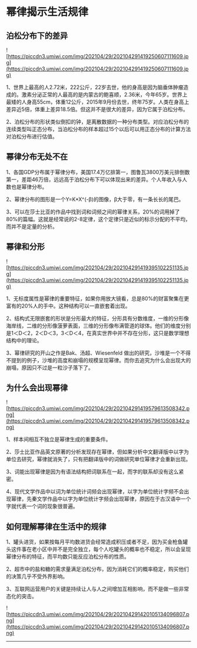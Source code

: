 # 幂律揭示生活规律

## 泊松分布下的差异

![https://piccdn3.umiwi.com/img/202104/29/202104291419250607111609.jpg](https://piccdn3.umiwi.com/img/202104/29/202104291419250607111609.jpg)

1、世界上最高的人2.72米，222公斤，22岁去世，他的身高是因为脑垂体肿瘤造成的。激素分泌正常的人最高的是内蒙古的鲍喜顺，2.36米，今年65岁。世界上最矮的人身高55cm，体重12公斤，2015年9月份去世，终年75岁。人类在身高上差异近5倍，体重上差异18.5倍。但这并不是很大的差异，因为它属于泊松分布。



2、泊松分布的形状类似倒扣的钟，是离散数据的一种分布类型。对应泊松分布的连续类型叫正态分布，当泊松分布的样本超过15个以后可以用正态分布的计算方法对泊松分布进行估值。

## 幂律分布无处不在

1、各国GDP分布属于幂律分布，美国17.4万亿排第一，图鲁瓦3800万美元排倒数第一，差距46万倍，远远高于泊松分布下可以体现出来的差异。个人年收入与人数也是幂律分布。



2、幂律分布的图形是一个Y=K*X^(-β)的图像，β大于零，有一条长长的尾巴。



3、可以在莎士比亚的作品中找到词和词频之间的幂律关系，20%的词用掉了80%的篇幅。这就是经常说的2-8定律，这个定律只是近似的标示分配的不平均，而并不是定量的分析。

## 幂律和分形

![https://piccdn3.umiwi.com/img/202104/29/202104291419395102251135.jpg](https://piccdn3.umiwi.com/img/202104/29/202104291419395102251135.jpg)

1、无标度属性是幂律的重要特征，如果你用放大镜看，总是80%的财富聚集在更富有的20%人的手中。这种结构可以一直嵌套着出现。



2、结构式无限嵌套的形状是分形最大的特征，分形具有分数维度，一维的分形像海岸线，二维的分形像菠萝表面，三维的分形像布满管道的球体。他们的维度分别是1＜D＜2，2＜D＜3，3＜D＜4，在真实世界中并不存在分形，这只是数学理想结构中的理论。



3、幂律研究的开山之作是Bak、汤超、Wiesenfeld 做出的研究，沙堆是一个不得不提到的例子，沙堆的高度和崩塌的规模呈现幂律。而你去追究为什么会出现大的崩塌，原因只不过是一粒沙子落下了。

## 为什么会出现幂律

![https://piccdn3.umiwi.com/img/202104/29/202104291419579613508342.png](https://piccdn3.umiwi.com/img/202104/29/202104291419579613508342.png)

1、样本间相互不独立是幂律生成的重要条件。



2、莎士比亚作品英文原著的分析发现存在幂律，但如果分析中文翻译版中以字为单位去研究，幂律就消失了，只有把翻译版中的词做研究单位幂律才会重新出现。



3、词能出现幂律是因为有语法结构把词联系在一起，而字的联系却没有这么紧密。



4、现代文学作品中以词为单位统计词频会出现幂律，以字为单位统计字频不会出现幂律，先秦文学作品中以字为单位统计字频会出现幂律，原因在于古汉语中一个字就代表一个词的现象很普遍。

## 如何理解幂律在生活中的规律

1、罐头进货，如果按每月平均数进货会经常造成积压或者不足，因为买金枪鱼罐头这件事在老小区中并不是完全独立，每个人吃罐头的概率也不稳定，所以会呈现幂律分布的特征，而平均数只能反应泊松分布的性质。



2、超市中的盐和糖的需求量满足泊松分布，因为消耗它们的概率稳定，购买他们的决策几乎不受外界影响。



3、互联网运营用户的关键是持续让人与人之间增加互相影响，而不是做一些非常态化的突击。

![https://piccdn3.umiwi.com/img/202104/29/202104291420105134096807.png](https://piccdn3.umiwi.com/img/202104/29/202104291420105134096807.png)

---
